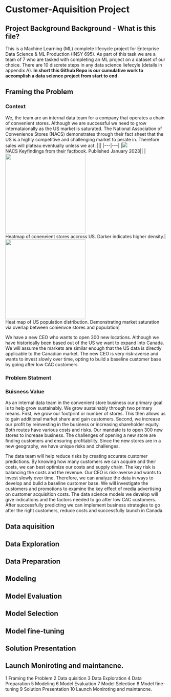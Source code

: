 # Customer-Aquisition Project

## Project Background Background - What is this file?

This is a Machine Learning (ML) complete lifecycle project for Enterprise Data Science & ML Production (INSY 695). As part of this task we are a team of 7 who are tasked with completing an ML project on a dataset of our choice. There are 10 discrete steps in any data science liefecyle (details in appendix A). **In short this Github Repo is our cumulative work to accomplish a data science project from start to end.**


## Framing the Problem

### Context

We, the team are an internal data team for a company that operates a chain of convenient stores. Although we are successful we need to grow internataionally as the US market is saturated. The National Association of Convenience Stores (NACS) demonstrates through their fact sheet that the US is a highly competitive and challenging market to perate in. Therefore sales will plateau eventually unless we act. 
|||
|---|---|
|<img src="https://user-images.githubusercontent.com/91097605/218141585-85d08804-ba60-4f3b-902d-658e57b75afd.png"> <br> NACS Keyfindings from their factbook. Published January 2023||
|<img src="https://user-images.githubusercontent.com/91097605/218142344-c2e6b518-eac9-4625-bfde-0f2d3bdc4c33.png" width=250 height=250> <br> Heatmap of coneneient stores accross US. Darker indicates higher density.|
<img src="https://user-images.githubusercontent.com/91097605/218145602-5ea95ded-8f59-4c3c-84f4-023a04f6c418.png" width=250 height=250> <br> Heat map of US population distribution. Demonstrating market saturation via overlap between conienvce stores and population|



 We have a new CEO who wants to open 300 new locations. Although we have historically been based out of the US we want to expand into Canada. We will assume the markets are similar enough that the US data is directly applicable to the Canadian market. The new CEO is very risk-averse and wants to invest slowly over time, opting to build a baseline customer base by going after low CAC customers


### Problem Statment



### Buisness Value
As an internal data team in the convenient store business our primary goal is to help grow sustainably. We grow sustainably through two primary means. First, we grow our footprint or number of stores. This then allows us to gain additional market share and gain customers. Second, we increase our profit by reinvesting in the business or increasing shareholder equity. Both routes have various costs and risks. Our mandate is to open 300 new stores to increase business. The challenges of opening a new store are finding customers and ensuring profitability. Since the new stores are in a new geography, we have unique risks and challenges.  

The data team will help reduce risks by creating accurate customer predictions. By knowing how many customers we can acquire and their costs, we can best optimize our costs and supply chain. The key risk is balancing the costs and the revenue. Our CEO is risk-averse and wants to invest slowly over time. Therefore, we can analyze the data in ways to develop and build a baseline customer base. We will investigate the customers and promotions to examine the key effect of media advertising on customer acquisition costs. The data science models we develop will give indications and the factors needed to go after low CAC customers. After successfully predicting we can implement business strategies to go after the right customers, reduce costs and successfully launch in Canada. 

## Data aquisition

## Data Exploration

## Data Preparation

## Modeling

## Model Evaluation

## Model Selection

## Model fine-tuning

## Solution Presentation

## Launch Moniroting and maintancne.




1 Framing the Problem
2 Data quisition
3 Data Exploration
4 Data Preparation
5 Modeling
6 Model Evaluation
7 Model Selection
8 Model fine-tuning
9 Solution Presentation
10 Launch Moniroting and maintancne.
